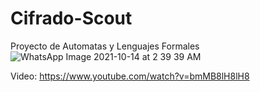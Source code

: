 # Cifrado-Scout
Proyecto de Automatas y Lenguajes Formales
![WhatsApp Image 2021-10-14 at 2 39 39 AM](https://user-images.githubusercontent.com/76671366/138514556-5b6a5cc4-f93a-461a-a7a5-afcf64c820ca.jpeg)

Video: https://www.youtube.com/watch?v=bmMB8lH8lH8
